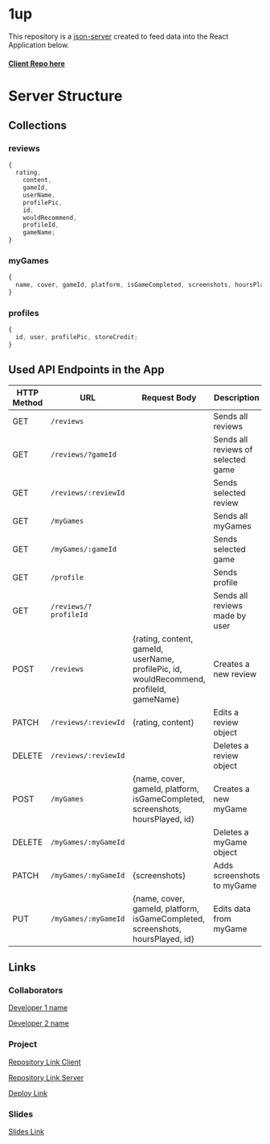 # 1up

This repository is a [json-server](https://github.com/diegoldc/json-server) created to feed data into the React Application below.

#### [Client Repo here](https://github.com/diegoldc/1up-webapp)

# Server Structure

## Collections

### reviews

```javascript
{
  rating,
    content,
    gameId,
    userName,
    profilePic,
    id,
    wouldRecommend,
    profileId,
    gameName;
}
```

### myGames

```javascript
{
  name, cover, gameId, platform, isGameCompleted, screenshots, hoursPlayed, id;
}
```

### profiles

```javascript
{
  id, user, profilePic, storeCredit;
}
```

## Used API Endpoints in the App

| HTTP Method | URL                  | Request Body                                                                             | Description                        |
| ----------- | -------------------- | ---------------------------------------------------------------------------------------- | ---------------------------------- |
| GET         | `/reviews`           |                                                                                          | Sends all reviews                  |
| GET         | `/reviews/?gameId`   |                                                                                          | Sends all reviews of selected game |
| GET         | `/reviews/:reviewId` |                                                                                          | Sends selected review              |
| GET         | `/myGames`           |                                                                                          | Sends all myGames                  |
| GET         | `/myGames/:gameId`   |                                                                                          | Sends selected game                |
| GET         | `/profile`           |                                                                                          | Sends profile                      |
| GET         | `/reviews/?profileId`|                                                                                          | Sends all reviews made by user     |
| POST        | `/reviews`           | {rating, content, gameId, userName, profilePic, id, wouldRecommend, profileId, gameName} | Creates a new review               |
| PATCH       | `/reviews/:reviewId` | {rating, content}                                                                        | Edits a review object              |
| DELETE      | `/reviews/:reviewId` |                                                                                          | Deletes a review object            |
| POST        | `/myGames`           | {name, cover, gameId, platform, isGameCompleted, screenshots, hoursPlayed, id}           | Creates a new myGame               |
| DELETE      | `/myGames/:myGameId` |                                                                                          | Deletes a myGame object            |
| PATCH       | `/myGames/:myGameId` | {screenshots}                                                                            | Adds screenshots to myGame         |
| PUT         | `/myGames/:myGameId` | {name, cover, gameId, platform, isGameCompleted, screenshots, hoursPlayed, id}           | Edits data from myGame             |



## Links

### Collaborators

[Developer 1 name](https://github.com/TanoPalazzo14)

[Developer 2 name](https://github.com/diegoldc)

### Project

[Repository Link Client](https://github.com/diegoldc/1up-webapp)

[Repository Link Server](https://github.com/diegoldc/json-server)

[Deploy Link](https://1up-app.netlify.app/)


### Slides

[Slides Link](https://docs.google.com/presentation/d/1mkqT8JrSzoPOuVwp_JhfJF-_TxbVadvvHDhwdmpvHWE/edit?usp=sharing)
